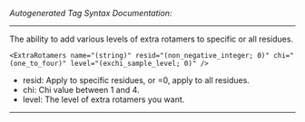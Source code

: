 _Autogenerated Tag Syntax Documentation:_

---
The ability to add various levels of extra rotamers to specific or all residues.

```
<ExtraRotamers name="(string)" resid="(non_negative_integer; 0)" chi="(one_to_four)" level="(exchi_sample_level; 0)" />
```

-   resid: Apply to specific residues, or =0, apply to all residues.
-   chi: Chi value between 1 and 4.
-   level: The level of extra rotamers you want.

---
